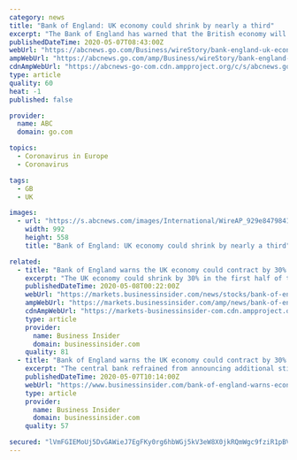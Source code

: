 ```yaml
---
category: news
title: "Bank of England: UK economy could shrink by nearly a third"
excerpt: "The Bank of England has warned that the British economy will suffer a historically deep recession as a result of the coronavirus pandemic that could see it shrink by nearly a third in just half a year"
publishedDateTime: 2020-05-07T08:43:00Z
webUrl: "https://abcnews.go.com/Business/wireStory/bank-england-uk-economy-shrink-70550859"
ampWebUrl: "https://abcnews.go.com/amp/Business/wireStory/bank-england-uk-economy-shrink-70550859"
cdnAmpWebUrl: "https://abcnews-go-com.cdn.ampproject.org/c/s/abcnews.go.com/amp/Business/wireStory/bank-england-uk-economy-shrink-70550859"
type: article
quality: 60
heat: -1
published: false

provider:
  name: ABC
  domain: go.com

topics:
  - Coronavirus in Europe
  - Coronavirus

tags:
  - GB
  - UK

images:
  - url: "https://s.abcnews.com/images/International/WireAP_929e8479841640bda1482431b5207fc3_16x9_992.jpg"
    width: 992
    height: 558
    title: "Bank of England: UK economy could shrink by nearly a third"

related:
  - title: "Bank of England warns the UK economy could contract by 30% in the first half as coronavirus hammers activity"
    excerpt: "The UK economy could shrink by 30% in the first half of the year and suffer its worst recession on record, the Bank of England warned on"
    publishedDateTime: 2020-05-08T00:22:00Z
    webUrl: "https://markets.businessinsider.com/news/stocks/bank-of-england-warns-economy-shrink-30-percent-2020-5-1029176142"
    ampWebUrl: "https://markets.businessinsider.com/amp/news/bank-of-england-warns-economy-shrink-30-percent-2020-5-1029176142"
    cdnAmpWebUrl: "https://markets-businessinsider-com.cdn.ampproject.org/c/s/markets.businessinsider.com/amp/news/bank-of-england-warns-economy-shrink-30-percent-2020-5-1029176142"
    type: article
    provider:
      name: Business Insider
      domain: businessinsider.com
    quality: 81
  - title: "Bank of England warns the UK economy could contract by 30% in the first half of 2020 as coronavirus hammers activity"
    excerpt: "The central bank refrained from announcing additional stimulus measures and kept interest rates at 0.1%."
    publishedDateTime: 2020-05-07T10:14:00Z
    webUrl: "https://www.businessinsider.com/bank-of-england-warns-economy-shrink-30-percent-2020-5"
    type: article
    provider:
      name: Business Insider
      domain: businessinsider.com
    quality: 57

secured: "lVmFGIEMoUj5DvGAWieJ7EgFKy0rg6hbWGj5kV3eW8X0jkRQmWgc9fziR1pBVJX48Txv55k5nI5Ub42nH3QwKnTlwk9JzSCeZxBlUVvmmbEHyugC8aeeuWNf6MmC8VERxqe5AuSKTFVhZcqG+zxMnkyRAE/kFVQ1nWkdUXwSnVbDuv9ls+BXQaG8UFZb/4etNBtnc0TSujxY4Cq2k39L0K2lAh8b1g0qMb1K9KJLCXGUbxGc4FTz3oXE4tPKPNTVnHOr56WXVTTH+0eX72tojqDHsy227K1DUpP0OZI+RQxByPYSjuhFTme1BygnjvkH/NH5T4ORzoCeaNUoMzzj8+sYb6g5Alh7OKBODoPtktJuYOAGAcnsoHWKI7DzbqdV/HQcU4oBtSZgoqT7dGvJ66isn48Dqxiew6lVfNtEjaQTz4G737ZMu6s3eXs77eEE71xnvupWpcDwn46YVmwg7D0RxVuCK/Mpj+PlXfVwoDA=;iep9Y29o1Se5oNiIeoml1Q=="
---
```


